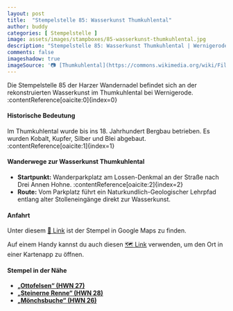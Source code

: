 ```yaml
---
layout: post
title:  "Stempelstelle 85: Wasserkunst Thumkuhlental"
author: buddy
categories: [ Stempelstelle ]
image: assets/images/stampboxes/85-wasserkunst-thumkuhlental.jpg
description: "Stempelstelle 85: Wasserkunst Thumkuhlental | Wernigerode"
comments: false
imageshadow: true
imageSource: '📷 [Thumkuhlental](https://commons.wikimedia.org/wiki/File:Thumkuhlental.jpg) von <a href="https://de.wikipedia.org/wiki/Benutzer:Hejkal" class="extiw" title="de:Benutzer:Hejkal">Benutzer:Hejkal</a> unter Lizenz [CC BY-SA 2.0 de](https://creativecommons.org/licenses/by-sa/2.0/de/deed.en)'
---
```


Die Stempelstelle 85 der Harzer Wandernadel befindet sich an der rekonstruierten Wasserkunst im Thumkuhlental bei Wernigerode. :contentReference[oaicite:0]{index=0}

#### Historische Bedeutung

Im Thumkuhlental wurde bis ins 18. Jahrhundert Bergbau betrieben. Es wurden Kobalt, Kupfer, Silber und Blei abgebaut. :contentReference[oaicite:1]{index=1}

#### Wanderwege zur Wasserkunst Thumkuhlental

- **Startpunkt:** Wanderparkplatz am Lossen-Denkmal an der Straße nach Drei Annen Hohne. :contentReference[oaicite:2]{index=2}
- **Route:** Vom Parkplatz führt ein Naturkundlich-Geologischer Lehrpfad entlang alter Stolleneingänge direkt zur Wasserkunst.

#### Anfahrt

Unter diesem [📍 Link](https://www.google.com/maps/dir/?api=1&origin=&destination=51.80824%2C%2010.72697) ist der Stempel in Google Maps zu finden.

<div class="android-only">
  Auf einem Handy kannst du auch diesen 
  <a href="geo:51.80824,10.72697">🗺️ Link</a> 
  verwenden, um den Ort in einer Kartenapp zu öffnen.
  <p></p>
</div>

#### Stempel in der Nähe

- [**„Ottofelsen“ (HWN 27)**](/stempelstelle-27-ottofelsen)
- [**„Steinerne Renne“ (HWN 28)**](/stempelstelle-28-steinerne-renne)
- [**„Mönchsbuche“ (HWN 26)**](/stempelstelle-26-moenchsbuche)
